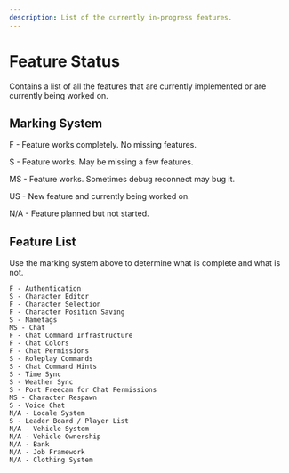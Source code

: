 ```yaml
---
description: List of the currently in-progress features.
---
```


# Feature Status

Contains a list of all the features that are currently implemented or are currently being worked on.

## Marking System

F - Feature works completely. No missing features.

S - Feature works. May be missing a few features.

MS - Feature works. Sometimes debug reconnect may bug it.

US - New feature and currently being worked on.

N/A - Feature planned but not started.

## Feature List

Use the marking system above to determine what is complete and what is not.

```
F - Authentication
S - Character Editor
F - Character Selection
F - Character Position Saving
S - Nametags
MS - Chat
F - Chat Command Infrastructure
F - Chat Colors
F - Chat Permissions
S - Roleplay Commands
S - Chat Command Hints
S - Time Sync
S - Weather Sync
S - Port Freecam for Chat Permissions
MS - Character Respawn
S - Voice Chat
N/A - Locale System
S - Leader Board / Player List
N/A - Vehicle System
N/A - Vehicle Ownership
N/A - Bank
N/A - Job Framework
N/A - Clothing System
```
